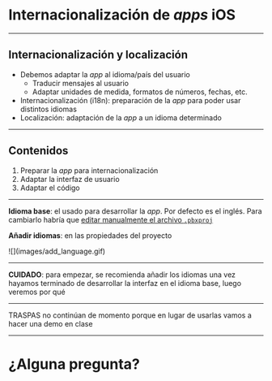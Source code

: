 # Internacionalización de *apps* iOS


---

## Internacionalización y localización

* Debemos adaptar la *app* al idioma/país del usuario
    - Traducir mensajes al usuario
    - Adaptar unidades de medida, formatos de números, fechas, etc.
* Internacionalización (i18n): preparación de la *app* para poder usar distintos idiomas
* Localización: adaptación de la *app* a un idioma determinado

---

## Contenidos

1. Preparar la *app* para internacionalización
2. Adaptar la interfaz de usuario
3. Adaptar el código

---

**Idioma base**: el usado para desarrollar la *app*. Por defecto es el inglés. Para cambiarlo habría que [editar manualmente el archivo `.pbxproj`](https://www.ralfebert.de/snippets/ios/xcode-change-development-language/)

**Añadir idiomas**: en las propiedades del proyecto

<div class="stretch">
![](images/add_language.gif)
</div>

---


**CUIDADO**: para empezar, se recomienda añadir los idiomas una vez hayamos terminado de desarrollar la interfaz en el idioma base, luego veremos por qué


---


TRASPAS no continúan de momento porque en lugar de usarlas vamos a hacer una demo en clase

---

# ¿Alguna pregunta?
